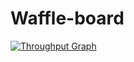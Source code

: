 # Waffle-board

[![Throughput Graph](https://graphs.waffle.io/AnuchitPrasertsang/Waffle-board/throughput.svg)](https://waffle.io/AnuchitPrasertsang/Waffle-board/metrics/throughput)
